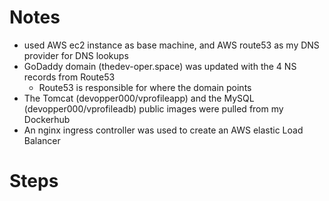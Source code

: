 # Notes 
- used AWS ec2 instance as base machine, and AWS route53 as my DNS provider for DNS lookups
- GoDaddy domain (thedev-oper.space) was updated with the 4 NS records from Route53
  - Route53 is responsible for where the domain points
- The Tomcat (devopper000/vprofileapp) and the MySQL (devopper000/vprofileadb) public images were pulled from my Dockerhub
- An nginx ingress controller was used to create an AWS elastic Load Balancer

# Steps

 
